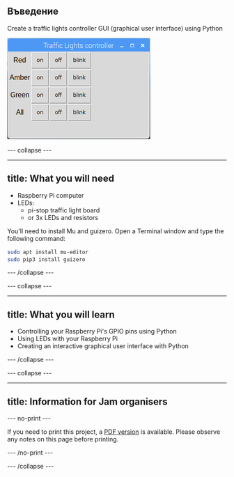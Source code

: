 ## Въведение

Create a traffic lights controller GUI (graphical user interface) using Python

![](images/guizero-4.png)

\--- collapse \---

* * *

## title: What you will need

- Raspberry Pi computer
- LEDs: 
    - pi-stop traffic light board
    - or 3x LEDs and resistors

You'll need to install Mu and guizero. Open a Terminal window and type the following command:

```bash
sudo apt install mu-editor
sudo pip3 install guizero
```

\--- /collapse \---

\--- collapse \---

* * *

## title: What you will learn

- Controlling your Raspberry Pi's GPIO pins using Python
- Using LEDs with your Raspberry Pi
- Creating an interactive graphical user interface with Python

\--- /collapse \---

\--- collapse \---

* * *

## title: Information for Jam organisers

\--- no-print \---

If you need to print this project, a [PDF version](https://github.com/raspberrypilearning/jam-worksheets/raw/master/pdf/Traffic-Lights-GUI.pdf) is available. Please observe any notes on this page before printing.

\--- /no-print \---

\--- /collapse \---
